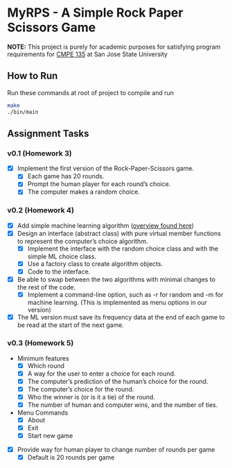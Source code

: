 # MyRPS - A Simple Rock Paper Scissors Game
**NOTE:** This project is purely for academic purposes for satisfying program requirements for [CMPE 135](http://www.cs.sjsu.edu/~mak/CMPE135/index.html) at San Jose State University  

## How to Run
Run these commands at root of project to compile and run
```bash
make
./bin/main
```


## Assignment Tasks
### v0.1 (Homework 3)
- [x] Implement the first version of the Rock-Paper-Scissors game.
  - [x] Each game has 20 rounds.
  - [x] Prompt the human player for each round’s choice.
  - [x] The computer makes a random choice.  

### v0.2 (Homework 4)
- [x] Add simple machine learning algorithm ([overview found here](https://github.com/drofp/MyRPS/wiki#simple-machine-learning-algorithm-overview))
- [x] Design an interface (abstract class) with pure virtual member functions to represent the computer’s choice algorithm.
  - [x] Implement the interface with the random choice class and with the simple ML choice class.
  - [x] Use a factory class to create algorithm objects.
  - [x] Code to the interface.
- [x] Be able to swap between the two algorithms with minimal changes to the rest of the code.
  - [x] Implement a command-line option, such as -r for random and -m for machine learning. (This is implemented as menu options in our version)
- [x] The ML version must save its frequency data at the end of each game to be read at the start of the next game.

### v0.3 (Homework 5)
- Minimum features
  - [x] Which round
  - [x] A way for the user to enter a choice for each round.
  - [x] The computer’s prediction of the human’s choice for the round.
  - [x] The computer’s choice for the round.
  - [x] Who the winner is (or is it a tie) of the round.
  - [x] The number of human and computer wins, and the number of ties.
- Menu Commands
  - [x] About
  - [x] Exit
  - [x] Start new game
- [x] Provide way for human player to change number of rounds per game
  - [x] Default is 20 rounds per game
